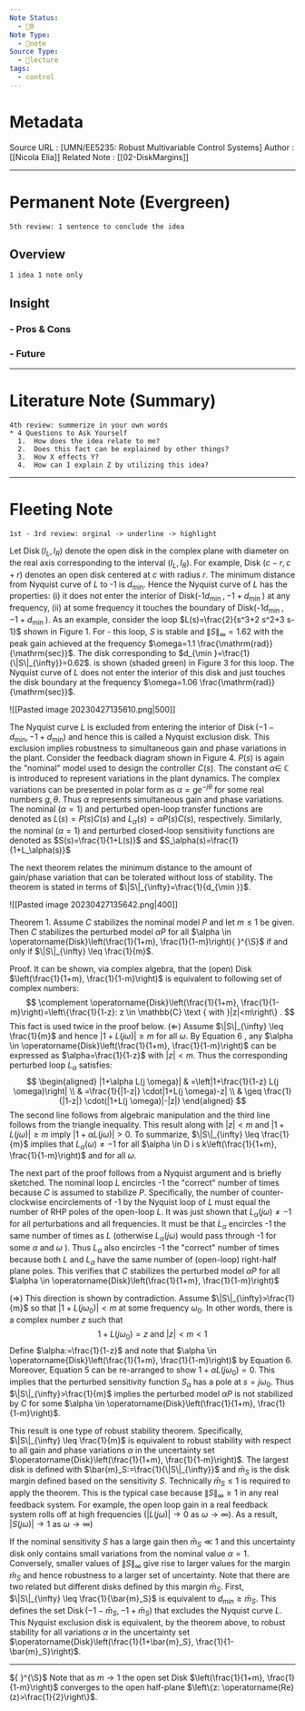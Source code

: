 ```yaml
---
Note Status:
  - 🌱0
Note Type:
  - 📄note
Source Type:
  - 🏫lecture
tags:
  - control
---
```

# Metadata
Source URL       : [UMN/EE5235: Robust Multivariable Control Systems]
Author              : [[Nicola Elia]]
Related Note     : [[02-DiskMargins]]


---

# Permanent Note (Evergreen)
	5th review: 1 sentence to conclude the idea
## Overview
	1 idea 1 note only


## Insight
### - Pros & Cons


### - Future


---

# Literature Note (Summary)
	4th review: summerize in your own words
	* 4 Questions to Ask Yourself
	  1.  How does the idea relate to me?
	  2.  Does this fact can be explained by other things?
	  3.  How X effects Y?
	  4.  How can I explain Z by utilizing this idea?


---

# Fleeting Note 
	1st - 3rd review: orginal -> underline -> highlight

Let $\operatorname{Disk}\left(I_L, I_R\right)$ denote the open disk in the complex plane with diameter on the real axis corresponding to the interval $\left(I_L, I_R\right)$. For example, Disk $(c-r, c+r)$ denotes an open disk centered at $c$ with radius $r$. The minimum distance from Nyquist curve of $L$ to -1 is $d_{\min }$. Hence the Nyquist curve of $L$ has the properties: (i) it does not enter the interior of Disk(-1$\left.d_{\text {min }},-1+d_{\text {min }}\right)$ at any frequency, (ii) at some frequency it touches the boundary of Disk(-1$\left.d_{\text {min }},-1+d_{\text {min }}\right)$. As an example, consider the loop $L(s)=\frac{2}{s^3+2 s^2+3 s-1}$ shown in Figure 1. For - this loop, $S$ is stable and $\|S\|_{\infty}=1.62$ with the peak gain achieved at the frequency $\omega=1.1 \frac{\mathrm{rad}}{\mathrm{sec}}$. The disk corresponding to $d_{\min }=\frac{1}{\|S\|_{\infty}}=0.62$. is shown (shaded green) in Figure 3 for this loop. The Nyquist curve of $L$ does not enter the interior of this disk and just touches the disk boundary at the frequency $\omega=1.06 \frac{\mathrm{rad}}{\mathrm{sec}}$.

![[Pasted image 20230427135610.png|500]]

The Nyquist curve $L$ is excluded from entering the interior of $\operatorname{Disk}\left(-1-d_{\min },-1+d_{\min }\right)$ and hence this is called a Nyquist exclusion disk. This exclusion implies robustness to simultaneous gain and phase variations in the plant. Consider the feedback diagram shown in Figure 4. $P(s)$ is again the "nominal" model used to design the controller $C(s)$. The constant $\alpha \in$ $\mathbb{C}$ is introduced to represent variations in the plant dynamics. The complex variations can be presented in polar form as $\alpha=g e^{-j \theta}$ for some real numbers $g, \theta$. Thus $\alpha$ represents simultaneous gain and phase variations. The nominal $(\alpha=1)$ and perturbed open-loop transfer functions are denoted as $L(s)=P(s) C(s)$ and $L_\alpha(s)=\alpha P(s) C(s)$, respectively. Similarly, the nominal $(\alpha=1)$ and perturbed closed-loop sensitivity functions are denoted as $S(s)=\frac{1}{1+L(s)}$ and $S_\alpha(s)=\frac{1}{1+L_\alpha(s)}$

The next theorem relates the minimum distance to the amount of gain/phase variation that can be tolerated without loss of stability. The theorem is stated in terms of $\|S\|_{\infty}=\frac{1}{d_{\min }}$.

![[Pasted image 20230427135642.png|400]]

Theorem 1. Assume $C$ stabilizes the nominal model $P$ and let $m \leq 1$ be given. Then $C$ stabilizes the perturbed model $\alpha P$ for all $\alpha \in \operatorname{Disk}\left(\frac{1}{1+m}, \frac{1}{1-m}\right){ }^{\S}$ if and only if $\|S\|_{\infty} \leq \frac{1}{m}$.

Proof. It can be shown, via complex algebra, that the (open) Disk $\left(\frac{1}{1+m}, \frac{1}{1-m}\right)$ is equivalent to following set of complex numbers:
$$
\complement \operatorname{Disk}\left(\frac{1}{1+m}, \frac{1}{1-m}\right)=\left\{\frac{1}{1-z}: z \in \mathbb{C} \text { with }|z|<m\right\} .
$$
This fact is used twice in the proof below.
   $(\Leftarrow)$ Assume $\|S\|_{\infty} \leq \frac{1}{m}$ and hence $|1+L(j \omega)| \geq m$ for all $\omega$. By Equation 6 , any $\alpha \in \operatorname{Disk}\left(\frac{1}{1+m}, \frac{1}{1-m}\right)$ can be expressed as $\alpha=\frac{1}{1-z}$ with $|z|<m$. Thus the corresponding perturbed loop $L_\alpha$ satisfies:
$$
\begin{aligned}
|1+\alpha L(j \omega)| & =\left|1+\frac{1}{1-z} L(j \omega)\right| \\
& =\frac{1}{|1-z|} \cdot|1+L(j \omega)-z| \\
& \geq \frac{1}{|1-z|} \cdot(|1+L(j \omega)|-|z|)
\end{aligned}
$$
   The second line follows from algebraic manipulation and the third line follows from the triangle inequality. This result along with $|z|<m$ and $|1+L(j \omega)| \geq m$ imply $|1+\alpha L(j \omega)|>0$. To summarize, $\|S\|_{\infty} \leq \frac{1}{m}$ implies that $L_\alpha(\omega) \neq-1$ for all $\alpha \in D i s k\left(\frac{1}{1+m}, \frac{1}{1-m}\right)$ and for all $\omega$.

The next part of the proof follows from a Nyquist argument and is briefly sketched. The nominal loop $L$ encircles -1 the "correct" number of times because $C$ is assumed to stabilize $P$. Specifically, the number of counter-clockwise encirclements of -1 by the Nyquist loop of $L$ must equal the number of RHP poles of the open-loop $L$. It was just shown that $L_\alpha(j \omega) \neq-1$ for all perturbations and all frequencies. It must be that $L_\alpha$ encircles -1 the same number of times as $L$ (otherwise $L_\alpha(j \omega)$ would pass through -1 for some $\alpha$ and $\omega$ ). Thus $L_\alpha$ also encircles -1 the "correct" number of times because both $L$ and $L_\alpha$ have the same number of (open-loop) right-half plane poles. This verifies that $C$ stabilizes the perturbed model $\alpha P$ for all $\alpha \in \operatorname{Disk}\left(\frac{1}{1+m}, \frac{1}{1-m}\right)$

   $(\Rightarrow)$ This direction is shown by contradiction. Assume $\|S\|_{\infty}>\frac{1}{m}$ so that $\left|1+L\left(j \omega_0\right)\right|<m$ at some frequency $\omega_0$. In other words, there is a complex number $z$ such that
$$
1+L\left(j \omega_0\right)=z \text { and }|z|<m<1
$$
   Define $\alpha:=\frac{1}{1-z}$ and note that $\alpha \in \operatorname{Disk}\left(\frac{1}{1+m}, \frac{1}{1-m}\right)$ by Equation 6. Moreover, Equation 5 can be re-arranged to show $1+\alpha L\left(j \omega_0\right)=0$. This implies that the perturbed sensitivity function $S_\alpha$ has a pole at $s=j \omega_0$. Thus $\|S\|_{\infty}>\frac{1}{m}$ implies the perturbed model $\alpha P$ is not stabilized by $C$ for some $\alpha \in \operatorname{Disk}\left(\frac{1}{1+m}, \frac{1}{1-m}\right)$.

This result is one type of robust stability theorem. Specifically, $\|S\|_{\infty} \leq \frac{1}{m}$ is equivalent to robust stability with respect to all gain and phase variations $\alpha$ in the uncertainty set $\operatorname{Disk}\left(\frac{1}{1+m}, \frac{1}{1-m}\right)$. The largest disk is defined with $\bar{m}_S:=\frac{1}{\|S\|_{\infty}}$ and $\bar{m}_S$ is the disk margin defined based on the sensitivity $S$. Technically $\bar{m}_S \leq 1$ is required to apply the theorem. This is the typical case because $\|S\|_{\infty} \geq 1$ in any real feedback system. For example, the open loop gain in a real feedback system rolls off at high frequencies $(|L(j \omega)| \rightarrow 0$ as $\omega \rightarrow \infty)$. As a result, $|S(j \omega)| \rightarrow 1$ as $\omega \rightarrow \infty)$

If the nominal sensitivity $S$ has a large gain then $\bar{m}_S \ll 1$ and this uncertainty disk only contains small variations from the nominal value $\alpha=1$. Conversely, smaller values of $\|S\|_{\infty}$ give rise to larger values for the margin $\bar{m}_S$ and hence robustness to a larger set of uncertainty. Note that there are two related but different disks defined by this margin $\bar{m}_S$. First, $\|S\|_{\infty} \leq \frac{1}{\bar{m}_S}$ is equivalent to $d_{\min } \geq \bar{m}_S$. This defines the set $\operatorname{Disk}\left(-1-\bar{m}_S,-1+\bar{m}_S\right)$ that excludes the Nyquist curve $L$. This Nyquist exclusion disk is equivalent, by the theorem above, to robust stability for all variations $\alpha$ in the uncertainty set $\operatorname{Disk}\left(\frac{1}{1+\bar{m}_S}, \frac{1}{1-\bar{m}_S}\right)$.

---
${ }^{\S}$ Note that as $m \rightarrow 1$ the open set Disk $\left(\frac{1}{1+m}, \frac{1}{1-m}\right)$ converges to the open half-plane $\left\{z: \operatorname{Re}(z)>\frac{1}{2}\right\}$.